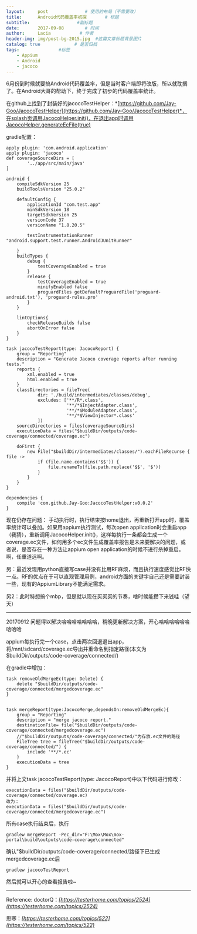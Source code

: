 ```yaml
---
layout:     post              # 使用的布局（不需要改）
title:      Android代码覆盖率初探       # 标题 
subtitle:                  #副标题
date:       2017-09-08        # 时间
author:     Lacia           # 作者
header-img: img/post-bg-2015.jpg  #这篇文章标题背景图片
catalog: true             # 是否归档
tags:               #标签
    - Appium
    - Android
    - jacoco
--- 
```


6月份到时候就要搞Android代码覆盖率，但是当时客户端即将改版，所以就耽搁了。在Android大哥的帮助下，终于完成了初步的代码覆盖率统计。

在github上找到了封装好的jacocoTestHelper：*[https://github.com/Jay-Goo/JacocoTestHelper](https://github.com/Jay-Goo/JacocoTestHelper)*，在splash页调用JacocoHelper.init()，在退出app时调用JacocoHelper.generateEcFile(true)

gradle配置：

```
apply plugin: 'com.android.application'
apply plugin: 'jacoco'
def coverageSourceDirs = [
        '../app/src/main/java'
]

android {
    compileSdkVersion 25
    buildToolsVersion "25.0.2"

    defaultConfig {
        applicationId "com.test.app"
        minSdkVersion 18
        targetSdkVersion 25
        versionCode 37
        versionName "1.8.20.5"

        testInstrumentationRunner "android.support.test.runner.AndroidJUnitRunner"

    }
    buildTypes {
        debug {
            testCoverageEnabled = true
        }
        release {
            testCoverageEnabled = true
            minifyEnabled false
            proguardFiles getDefaultProguardFile('proguard-android.txt'), 'proguard-rules.pro'
        }
    }

    lintOptions{
        checkReleaseBuilds false
        abortOnError false
    }
}

task jacocoTestReport(type: JacocoReport) {
    group = "Reporting"
    description = "Generate Jacoco coverage reports after running tests."
    reports {
        xml.enabled = true
        html.enabled = true
    }
    classDirectories = fileTree(
            dir: './build/intermediates/classes/debug',
            excludes: ['**/R*.class',
                       '**/*$InjectAdapter.class',
                       '**/*$ModuleAdapter.class',
                       '**/*$ViewInjector*.class'
            ])
    sourceDirectories = files(coverageSourceDirs)
    executionData = files("$buildDir/outputs/code-coverage/connected/coverage.ec")

    doFirst {
        new File("$buildDir/intermediates/classes/").eachFileRecurse { file ->
            if (file.name.contains('$$')) {
                file.renameTo(file.path.replace('$$', '$'))
            }
        }
    }
}

dependencies {
    compile 'com.github.Jay-Goo:JacocoTestHelper:v0.0.2'
}
```

现在仍存在问题：
手动执行时，执行结束按home退出，再重新打开app时，覆盖率统计可以叠加。如果用appium执行测试，每次open application时会重启app（我猜），重新调用JacocoHelper.init()，这样每执行一条都会生成一个coverage.ec文件，如何用多个ec文件生成覆盖率报告是未来要解决的问题，或者说，是否存在一种方法让appium open application的时候不进行杀掉重启。啊，任重道远啊。

另：最近发现用python直接写case并没有比用RF麻烦，而且执行速度感觉比RF快一点。RF的优点在于可以直观管理用例，android方面的关键字自己还是需要封装一些，现有的AppiumLibrary不能满足需求。

另2：此时特想搞个mbp，但是就以现在买买买的节奏，啥时候能攒下来钱哇（望天）

---------------------------------------------------------
20170912
问题得以解决哈哈哈哈哈哈哈，稍晚更新解决方案，开心哈哈哈哈哈哈哈哈哈

appium每执行完一个case，点击两次回退退出app，将/mnt/sdcard/coverage.ec导出并重命名到指定路径(本文为$buildDir/outputs/code-coverage/connected/)

在gradle中增加：
```
task removeOldMergeEc(type: Delete) {
    delete "$buildDir/outputs/code-coverage/connected/mergedcoverage.ec"
}


task mergeReport(type:JacocoMerge,dependsOn:removeOldMergeEc){
    group = "Reporting"
    description = "merge jacoco report."
    destinationFile= file("$buildDir/outputs/code-coverage/connected/mergedcoverage.ec")
    //"$buildDir/outputs/code-coverage/connected/"为存放.ec文件的路径
    FileTree tree = fileTree("$buildDir/outputs/code-coverage/connected/") {
        include '**/*.ec'
    }
    executionData = tree
}
```

并将上文task jacocoTestReport(type: JacocoReport)中以下代码进行修改：
```
executionData = files("$buildDir/outputs/code-coverage/connected/coverage.ec)
改为：
executionData = files("$buildDir/outputs/code-coverage/connected/mergedcoverage.ec")
```

所有case执行结束后，执行

```
gradlew mergeReport -Pec_dir="F:\Mox\Mox\mox-portal\build\outputs\code-coverage\connected"
```

确认"$buildDir/outputs/code-coverage/connected/路径下已生成mergedcoverage.ec后

```
gradlew jacocoTestReport
```

然后就可以开心的查看报告啦~





--------------------------------------------------------------------------------------------------------------------------------------------------------

Reference:
doctorQ：*[https://testerhome.com/topics/2524](https://testerhome.com/topics/2524)*    

思寒：*[https://testerhome.com/topics/522](https://testerhome.com/topics/522)*